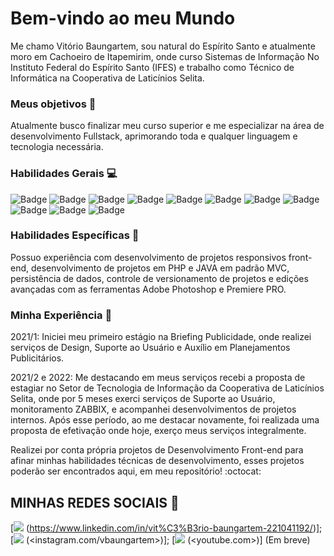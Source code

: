 #  Bem-vindo ao meu Mundo

Me chamo Vitório Baungartem, sou natural do Espírito Santo e atualmente moro em Cachoeiro de Itapemirim, onde curso Sistemas de Informação No Instituto Federal do Espírito Santo (IFES) e trabalho como Técnico de Informática na Cooperativa de Laticínios Selita. 

### Meus objetivos :sunrise_over_mountains:

Atualmente busco finalizar meu curso superior e me especializar na área de desenvolvimento Fullstack, aprimorando toda e qualquer linguagem e tecnologia necessária. 

### Habilidades Gerais :computer:
![Badge](https://img.shields.io/badge/HTML5-E34F26?style=for-the-badge&logo=html5&logoColor=white) ![Badge](https://img.shields.io/badge/CSS3-1572B6?style=for-the-badge&logo=css3&logoColor=white) ![Badge](https://img.shields.io/badge/Sass-CC6699?style=for-the-badge&logo=sass&logoColor=white) ![Badge](https://img.shields.io/badge/JavaScript-F7DF1E?style=for-the-badge&logo=javascript&logoColor=black) ![Badge](https://img.shields.io/badge/Java-ED8B00?style=for-the-badge&logo=java&logoColor=white) ![Badge](https://img.shields.io/badge/jQuery-0769AD?style=for-the-badge&logo=jquery&logoColor=white) ![Badge](https://img.shields.io/badge/MySQL-00000F?style=for-the-badge&logo=mysql&logoColor=white) ![Badge](https://img.shields.io/badge/PHP-777BB4?style=for-the-badge&logo=php&logoColor=white) ![Badge](https://img.shields.io/badge/GIT-E44C30?style=for-the-badge&logo=git&logoColor=white) ![Badge](https://img.shields.io/badge/Adobe%20Premiere%20Pro-9999FF?style=for-the-badge&logo=Adobe%20Premiere%20Pro&logoColor=white) ![Badge](https://img.shields.io/badge/Adobe%20Photoshop-31A8FF?style=for-the-badge&logo=Adobe%20Photoshop&logoColor=black)

### Habilidades Específicas :floppy_disk:

Possuo experiência com desenvolvimento de projetos responsivos front-end, desenvolvimento de projetos em PHP e JAVA em padrão MVC, persistência de dados, controle de versionamento de projetos e edições avançadas com as ferramentas Adobe Photoshop e Premiere PRO.

### Minha Experiência :rocket:

2021/1: Iniciei meu primeiro estágio na Briefing Publicidade, onde realizei serviços de Design, Suporte ao Usuário e Auxílio em Planejamentos Publicitários.

2021/2 e 2022: Me destacando em meus serviços recebi a proposta de estagiar no Setor de Tecnologia de Informação da Cooperativa de Laticínios Selita, onde por 5 meses exerci serviços de Suporte ao Usuário, monitoramento ZABBIX, e acompanhei desenvolvimentos de projetos internos.
Após esse período, ao me destacar novamente, foi realizada uma proposta de efetivação onde hoje, exerço meus serviços integralmente. 

Realizei por conta própria projetos de Desenvolvimento Front-end para afinar minhas habilidades técnicas de desenvolvimento, esses projetos poderão ser encontrados aqui, em meu repositório! :octocat:  

## MINHAS REDES SOCIAIS :iphone:

[<img src="https://img.shields.io/badge/LinkedIn-0077B5?style=for-the-badge&logo=linkedin&logoColor=white"> (<https://www.linkedin.com/in/vit%C3%B3rio-baungartem-221041192/>)]; [<img src="https://img.shields.io/badge/Instagram-E4405F?style=for-the-badge&logo=instagram&logoColor=white"> (<instagram.com/vbaungartem>)]; [<img src="https://img.shields.io/badge/YouTube-FF0000?style=for-the-badge&logo=youtube&logoColor=white"> (<youtube.com>)] (Em breve)



